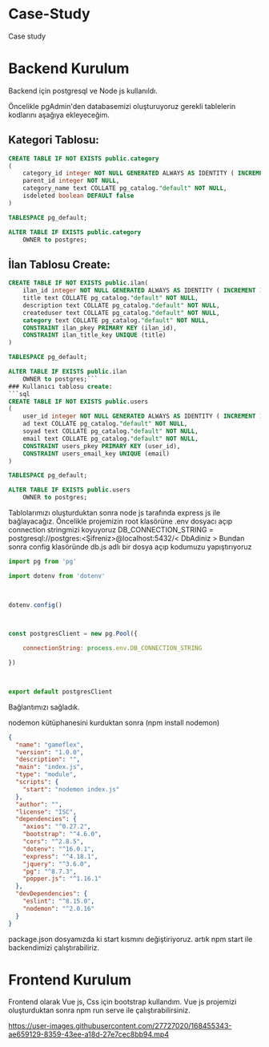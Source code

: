 # Case-Study
Case study


# Backend Kurulum

Backend için postgresql ve Node js kullanıldı.

Öncelikle pgAdmin'den databasemizi oluşturuyoruz gerekli tablelerin kodlarını aşağıya ekleyeceğim.

## Kategori Tablosu:

```sql
CREATE TABLE IF NOT EXISTS public.category
(
    category_id integer NOT NULL GENERATED ALWAYS AS IDENTITY ( INCREMENT 1 START 1 MINVALUE 1 MAXVALUE 2147483647 CACHE 1 ),
    parent_id integer NOT NULL,
    category_name text COLLATE pg_catalog."default" NOT NULL,
    isdeleted boolean DEFAULT false
)

TABLESPACE pg_default;

ALTER TABLE IF EXISTS public.category
    OWNER to postgres;
```

## İlan Tablosu Create:

```sql 
CREATE TABLE IF NOT EXISTS public.ilan(
    ilan_id integer NOT NULL GENERATED ALWAYS AS IDENTITY ( INCREMENT 1 START 1 MINVALUE 1 MAXVALUE 2147483647 CACHE 1 ),
    title text COLLATE pg_catalog."default" NOT NULL,
    description text COLLATE pg_catalog."default" NOT NULL,
    createduser text COLLATE pg_catalog."default" NOT NULL,
    category text COLLATE pg_catalog."default" NOT NULL,
    CONSTRAINT ilan_pkey PRIMARY KEY (ilan_id),
    CONSTRAINT ilan_title_key UNIQUE (title)
)

TABLESPACE pg_default;

ALTER TABLE IF EXISTS public.ilan
    OWNER to postgres;```
### Kullanıcı tablosu create:
```sql
CREATE TABLE IF NOT EXISTS public.users
(
    user_id integer NOT NULL GENERATED ALWAYS AS IDENTITY ( INCREMENT 1 START 1 MINVALUE 1 MAXVALUE 2147483647 CACHE 1 ),
    ad text COLLATE pg_catalog."default" NOT NULL,
    soyad text COLLATE pg_catalog."default" NOT NULL,
    email text COLLATE pg_catalog."default" NOT NULL,
    CONSTRAINT users_pkey PRIMARY KEY (user_id),
    CONSTRAINT users_email_key UNIQUE (email)
)

TABLESPACE pg_default;

ALTER TABLE IF EXISTS public.users
    OWNER to postgres;
```
Tablolarımızı oluşturduktan sonra node js tarafında express js ile bağlayacağız.
Öncelikle projemizin root klasörüne .env dosyacı açıp connection stringmizi koyuyoruz
DB_CONNECTION_STRING = postgresql://postgres:<Şifreniz>@localhost:5432/< DbAdiniz > Bundan sonra
config klasöründe db.js adlı bir dosya açıp kodumuzu yapıştırıyoruz
```js
import pg from 'pg'

import dotenv from 'dotenv'

  

dotenv.config()

  

const postgresClient = new pg.Pool({

    connectionString: process.env.DB_CONNECTION_STRING

})

  

export default postgresClient
```
Bağlantımızı sağladık.

nodemon kütüphanesini kurduktan sonra (npm install nodemon)
```json
{
  "name": "gameflex",
  "version": "1.0.0",
  "description": "",
  "main": "index.js",
  "type": "module",
  "scripts": {
    "start": "nodemon index.js"
  },
  "author": "",
  "license": "ISC",
  "dependencies": {
    "axios": "^0.27.2",
    "bootstrap": "^4.6.0",
    "cors": "^2.8.5",
    "dotenv": "^16.0.1",
    "express": "^4.18.1",
    "jquery": "^3.6.0",
    "pg": "^8.7.3",
    "popper.js": "^1.16.1"
  },
  "devDependencies": {
    "eslint": "^8.15.0",
    "nodemon": "^2.0.16"
  }
}
```
package.json dosyamızda ki start kısmını değiştiriyoruz. artık npm start ile backendimizi çalıştırabiliriz.
# Frontend Kurulum
Frontend olarak Vue js, Css için bootstrap kullandım.
Vue js projemizi oluşturduktan sonra npm run serve ile çalıştırabilirsiniz.



https://user-images.githubusercontent.com/27727020/168455343-ae659129-8359-43ee-a18d-27e7cec8bb94.mp4

